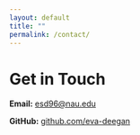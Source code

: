 ```yaml
---
layout: default
title: ""
permalink: /contact/
---
```


# Get in Touch

<p>
   <strong>Email:</strong> 
  <a href="mailto:esd96@nau.edu">esd96@nau.edu</a>
</p>

<p>
   <strong>GitHub:</strong>  
  <a href="https://github.com/eva-deegan" target="_blank">github.com/eva-deegan</a>
</p>
